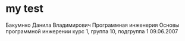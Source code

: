 # my test
Бакумнко
Данила 
Владимирович
Программная инженерия
Основы программной инжерении
курс 1, группа 10, подгруппа 1
09.06.2007